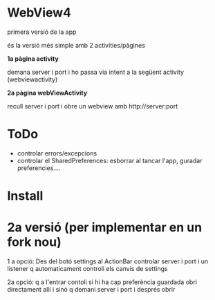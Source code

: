 WebView4
========
primera versió de la app

és la versió més simple amb 2 activities/pàgines

**1a pàgina activity**

demana server i port i ho passa via intent a la següent activity (webviewactivity)

**2a pàgina webViewActivity**

recull server i port i obre un webview amb http://server:port

ToDo
=====
* controlar errors/excepcions
* controlar el SharedPreferences: esborrar al tancar l'app, guradar preferencies....

Install
=======


2a versió (per implementar en un fork nou)
==========
1 a opció: Des del botó settings al ActionBar controlar server i port i un listener 
q automaticament controli els canvis de settings

2a opció: q a l'entrar contoli si hi ha cap preferència guardada obri directament allí i sinó q demani server i port i després obrir

